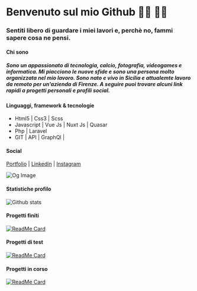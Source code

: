 # **Benvenuto sul mio Github 👋🏼 👨‍💻**
### Sentiti libero di guardare i miei lavori e, perchè no, fammi sapere cosa ne pensi.

#### Chi sono
##### _Sono un appassionato di tecnologia, calcio, fotografia, videogames e informatica. Mi piacciono le nuove sfide e sono una persona molto organizzata nel mio lavoro. Sono nato e vivo in Sicilia e attualemte lavoro da remoto per un'azienda di Firenze. A seguire puoi trovare alcuni link rapidi a progetti personali e profili social._

#### Linguaggi, framework & tecnologie
* Html5 | Css3 | Scss
* Javascript | Vue Js | Nuxt Js | Quasar
* Php | Laravel
* GIT | API | GraphQl |

#### Social
[Portfolio](https://marcopolino.dev/) |
[Linkedin](https://www.linkedin.com/in/marco-polino/) |
[Instagram](https://www.instagram.com/marco_polino_dev/)

![Og Image](https://develop-graphql-portfolio.netlify.app/og-image.jpg)

#### Statistiche profilo
<!-- ![Top Langs](https://github-readme-stats.vercel.app/api/top-langs/?username=Marco-S117&repo=tv-schedule&title_color=d11919&text_color=fff&bg_color=333&icon_color=d11919) -->
![Github stats](https://github-readme-stats.vercel.app/api?username=Marco-S117&show_icons=true&title_color=d11919&text_color=fff&bg_color=333&icon_color=d11919)

#### Progetti finiti
[![ReadMe Card](https://github-readme-stats.vercel.app/api/pin/?username=Marco-S117&repo=trivia-vue&title_color=d11919&text_color=fff&bg_color=333&icon_color=d11919)](https://github.com/Marco-S117/trivia-vue)

#### Progetti di test
[![ReadMe Card](https://github-readme-stats.vercel.app/api/pin/?username=Marco-S117&repo=quasagram&title_color=d11919&text_color=fff&bg_color=333&icon_color=d11919)](https://github.com/Marco-S117/quasagram)

#### Progetti in corso
[![ReadMe Card](https://github-readme-stats.vercel.app/api/pin/?username=Marco-S117&repo=quasar-weather-app&title_color=d11919&text_color=fff&bg_color=333&icon_color=d11919)](https://github.com/Marco-S117/quasar-weather-app)
